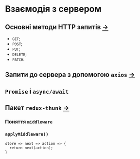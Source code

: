 # Взаємодія з сервером
## Основні методи HTTP запитів [→](https://developer.mozilla.org/uk/docs/Web/HTTP/Methods)
- `GET`;
- `POST`;
- `PUT`;
- `DELETE`;
- `PATCH`.

## Запити до сервера з допомогою `axios` [→](https://github.com/axios/axios)
## `Promise` i `async/await`
## Пакет `redux-thunk` [→](https://www.npmjs.com/package/redux-thunk)
### Поняття `middleware`
### `applyMiddleware()`
```
store => next => action => {
  return next(action);
}
```


